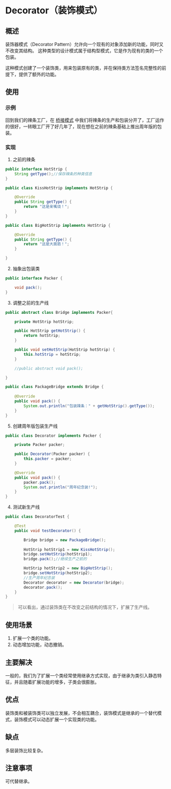# Decorator（装饰模式） #
## 概述 ##
装饰器模式（Decorator Pattern）允许向一个现有的对象添加新的功能，同时又不改变其结构。 这种类型的设计模式属于结构型模式，它是作为现有的类的一个包装。

这种模式创建了一个装饰类，用来包装原有的类，并在保持类方法签名完整性的前提下，提供了额外的功能。

## 使用 ##
### 示例 ###
回到我们的辣条工厂，在 [桥接模式](https://github.com/jeanboydev/Android-ReadTheFuckingSourceCode/blob/master/设计模式-Bridge.md) 中我们将辣条的生产和包装分开了，工厂运作的很好，一转眼工厂开了好几年了，现在想在之前的辣条基础上推出周年版的包装。

### 实现 ###
1. 之前的辣条
```Java
public interface HotStrip {
    String getType();//保存辣条的种类信息
}
```
```Java
public class KissHotStrip implements HotStrip {

    @Override
    public String getType() {
        return "这是亲嘴烧！";
    }
}
```
```Java
public class BigHotStrip implements HotStrip {

    @Override
    public String getType() {
        return "这是大面筋！";
    }

}
```
2. 抽象出包装类
```Java
public interface Packer {

    void pack();
}
```
3. 调整之前的生产线
```Java
public abstract class Bridge implements Packer{

    private HotStrip hotStrip;

    public HotStrip getHotStrip() {
        return hotStrip;
    }

    public void setHotStrip(HotStrip hotStrip) {
        this.hotStrip = hotStrip;
    }

    //public abstract void pack();

}
```
```Java
public class PackageBridge extends Bridge {
    
    @Override
    public void pack() {
        System.out.println("包装辣条：" + getHotStrip().getType());
    }
}
```
5. 创建周年版包装生产线
```Java
public class Decorator implements Packer {

    private Packer packer;

    public Decorator(Packer packer) {
        this.packer = packer;
    }

    @Override
    public void pack() {
        packer.pack();
        System.out.println("周年纪念装!");
    }
}
```
4. 测试新生产线
```Java
public class DecoratorTest {

    @Test
    public void testDecorator() {

        Bridge bridge = new PackageBridge();
		
        HotStrip hotStrip1 = new KissHotStrip();
        bridge.setHotStrip(hotStrip1);
        bridge.pack();//继续生产之前的

        HotStrip hotStrip2 = new BigHotStrip();
        bridge.setHotStrip(hotStrip2);
        //生产周年纪念装
        Decorator decorator = new Decorator(bridge);
        decorator.pack();
    }
}
```

> 可以看出，通过装饰类在不改变之前结构的情况下，扩展了生产线。

## 使用场景 ##
1. 扩展一个类的功能。 
2. 动态增加功能，动态撤销。

## 主要解决 ##
一般的，我们为了扩展一个类经常使用继承方式实现，由于继承为类引入静态特征，并且随着扩展功能的增多，子类会很膨胀。

## 优点 ##
装饰类和被装饰类可以独立发展，不会相互耦合，装饰模式是继承的一个替代模式，装饰模式可以动态扩展一个实现类的功能。

## 缺点 ##
多层装饰比较复杂。

## 注意事项 ##
可代替继承。